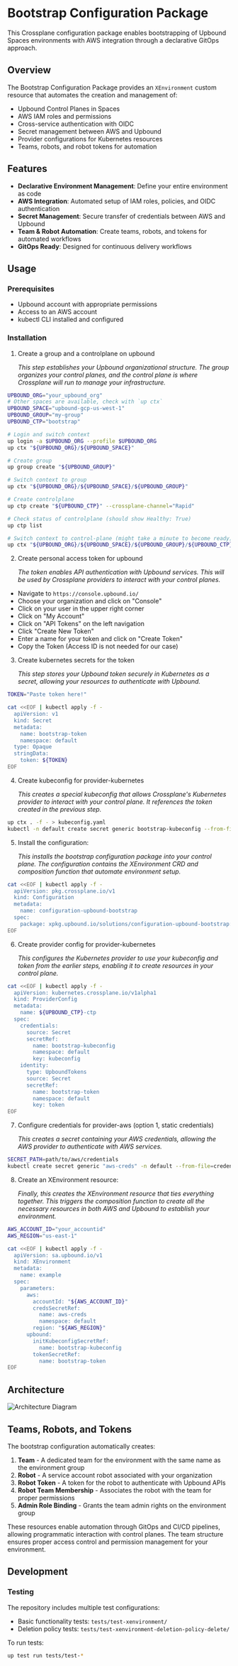 # Bootstrap Configuration Package

This Crossplane configuration package enables bootstrapping of Upbound Spaces environments with AWS integration through a declarative GitOps approach.

## Overview

The Bootstrap Configuration Package provides an `XEnvironment` custom resource that automates the creation and management of:

- Upbound Control Planes in Spaces
- AWS IAM roles and permissions
- Cross-service authentication with OIDC
- Secret management between AWS and Upbound
- Provider configurations for Kubernetes resources
- Teams, robots, and robot tokens for automation

## Features

- **Declarative Environment Management**: Define your entire environment as code
- **AWS Integration**: Automated setup of IAM roles, policies, and OIDC authentication
- **Secret Management**: Secure transfer of credentials between AWS and Upbound
- **Team & Robot Automation**: Create teams, robots, and tokens for automated workflows
- **GitOps Ready**: Designed for continuous delivery workflows

## Usage

### Prerequisites

- Upbound account with appropriate permissions
- Access to an AWS account
- kubectl CLI installed and configured

### Installation

1. Create a group and a controlplane on upbound

   *This step establishes your Upbound organizational structure. The group organizes your control planes, and the control plane is where Crossplane will run to manage your infrastructure.*

```bash
UPBOUND_ORG="your_upbound_org"
# Other spaces are available, check with `up ctx`
UPBOUND_SPACE="upbound-gcp-us-west-1"
UPBOUND_GROUP="my-group"
UPBOUND_CTP="bootstrap"

# Login and switch context
up login -a $UPBOUND_ORG --profile $UPBOUND_ORG
up ctx "${UPBOUND_ORG}/${UPBOUND_SPACE}"

# Create group
up group create "${UPBOUND_GROUP}"

# Switch context to group
up ctx "${UPBOUND_ORG}/${UPBOUND_SPACE}/${UPBOUND_GROUP}"

# Create controlplane
up ctp create "${UPBOUND_CTP}" --crossplane-channel="Rapid"

# Check status of controlplane (should show Healthy: True)
up ctp list

# Switch context to control-plane (might take a minute to become ready)
up ctx "${UPBOUND_ORG}/${UPBOUND_SPACE}/${UPBOUND_GROUP}/${UPBOUND_CTP}"
```

2. Create personal access token for upbound

   *The token enables API authentication with Upbound services. This will be used by Crossplane providers to interact with your control planes.*

- Navigate to `https://console.upbound.io/`
- Choose your organization and click on "Console"
- Click on your user in the upper right corner
- Click on "My Account"
- Click on "API Tokens" on the left navigation
- Click "Create New Token"
- Enter a name for your token and click on "Create Token"
- Copy the Token (Access ID is not needed for our case)

3. Create kubernetes secrets for the token

   *This step stores your Upbound token securely in Kubernetes as a secret, allowing your resources to authenticate with Upbound.*

```bash
TOKEN="Paste token here!"

cat <<EOF | kubectl apply -f -
  apiVersion: v1
  kind: Secret
  metadata:
    name: bootstrap-token
    namespace: default
  type: Opaque
  stringData:
    token: ${TOKEN}
EOF
```

4. Create kubeconfig for provider-kubernetes

   *This creates a special kubeconfig that allows Crossplane's Kubernetes provider to interact with your control plane. It references the token created in the previous step.*

```bash
up ctx . -f - > kubeconfig.yaml
kubectl -n default create secret generic bootstrap-kubeconfig --from-file=kubeconfig=kubeconfig.yaml
```

5. Install the configuration:

   *This installs the bootstrap configuration package into your control plane. The configuration contains the XEnvironment CRD and composition function that automate environment setup.*

```bash
cat <<EOF | kubectl apply -f -
  apiVersion: pkg.crossplane.io/v1
  kind: Configuration
  metadata:
    name: configuration-upbound-bootstrap
  spec:
    package: xpkg.upbound.io/solutions/configuration-upbound-bootstrap:v0.0.0-1741685797
EOF
```

6. Create provider config for provider-kubernetes

   *This configures the Kubernetes provider to use your kubeconfig and token from the earlier steps, enabling it to create resources in your control plane.*

```bash
cat <<EOF | kubectl apply -f -
  apiVersion: kubernetes.crossplane.io/v1alpha1
  kind: ProviderConfig
  metadata:
    name: ${UPBOUND_CTP}-ctp
  spec:
    credentials:
      source: Secret
      secretRef:
        name: bootstrap-kubeconfig
        namespace: default
        key: kubeconfig
    identity:
      type: UpboundTokens
      source: Secret
      secretRef:
        name: bootstrap-token
        namespace: default
        key: token
EOF
```

7. Configure credentials for provider-aws (option 1, static credentials)

   *This creates a secret containing your AWS credentials, allowing the AWS provider to authenticate with AWS services.*

```bash
SECRET_PATH=path/to/aws/credentials
kubectl create secret generic "aws-creds" -n default --from-file=credentials="${SECRET_PATH}"
```

8. Create an XEnvironment resource:

   *Finally, this creates the XEnvironment resource that ties everything together. This triggers the composition function to create all the necessary resources in both AWS and Upbound to establish your environment.*

```bash
AWS_ACCOUNT_ID="your_accountid"
AWS_REGION="us-east-1"

cat <<EOF | kubectl apply -f -
  apiVersion: sa.upbound.io/v1
  kind: XEnvironment
  metadata:
    name: example
  spec:
    parameters:
      aws:
        accountId: "${AWS_ACCOUNT_ID}"
        credsSecretRef:
          name: aws-creds
          namespace: default
        region: "${AWS_REGION}"
      upbound:
        initKubeconfigSecretRef:
          name: bootstrap-kubeconfig
        tokenSecretRef:
          name: bootstrap-token
EOF
```

## Architecture

![Architecture Diagram](./assets/arch.svg)

## Teams, Robots, and Tokens

The bootstrap configuration automatically creates:

1. **Team** - A dedicated team for the environment with the same name as the environment group
2. **Robot** - A service account robot associated with your organization
3. **Robot Token** - A token for the robot to authenticate with Upbound APIs
4. **Robot Team Membership** - Associates the robot with the team for proper permissions
5. **Admin Role Binding** - Grants the team admin rights on the environment group

These resources enable automation through GitOps and CI/CD pipelines, allowing programmatic interaction with control planes. The team structure ensures proper access control and permission management for your environment.

## Development

### Testing

The repository includes multiple test configurations:

- Basic functionality tests: `tests/test-xenvironment/`
- Deletion policy tests: `tests/test-xenvironment-deletion-policy-delete/`

To run tests:

```bash
up test run tests/test-*
```
